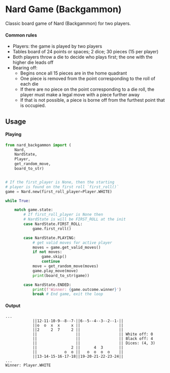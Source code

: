 # Nard Game (Backgammon)

Classic board game of Nard (Backgammon) for two players.

#### Common rules
- Players: the game is played by two players
- Tables board of 24 points or spaces; 2 dice; 30 pieces (15 per player)
- Both players throw a die to decide who plays first; the one with the higher die leads off
- Bearing off:
  - Begins once all 15 pieces are in the home quadrant
  - One piece is removed from the point corresponding to the roll of each die
  - If there are no piece on the point corresponding to a die roll, the player must make a legal move with a piece further away
  - If that is not possible, a piece is borne off from the furthest point that is occupied.

## Usage

#### Playing
```python
from nard_backgammon import (
    Nard, 
    NardState, 
    Player, 
    get_random_move, 
    board_to_str)


# If the first_player is None, then the starting
# player is found on the first roll `first_roll()`
game = Nard.new(first_roll_player=Player.WHITE)

while True:

    match game.state:
        # If first_roll_player is None then 
        # NardState is will be FIRST_ROLL at the init
        case NardState.FIRST_ROLL:
            game.first_roll()

        case NardState.PLAYING:
            # get valid moves for active player
            moves = game.get_valid_moves()
            if not moves:
                game.skip()
                continue
            move = get_random_move(moves)
            game.play_move(move)
            print(board_to_str(game))

        case NardState.ENDED:
            print(f'Winner: {game.outcome.winner}')
            break # End game, exit the loop
```

#### Output
```text
...
            ||12-11-10-9--8--7-||6--5--4--3--2--1-||
            ||o  o  x  x     x ||                 ||
            ||2     2  7     2 ||                 ||
            ||                 ||                 || White off: 0
            ||                 ||                 || Black off: 4
            ||                 ||                 || Dices: (4, 3)
            ||               2 ||      4  3       ||
            ||            o  o ||   o  o  o  o    ||
            ||13-14-15-16-17-18||19-20-21-22-23-24||
...
Winner: Player.WHITE
```
